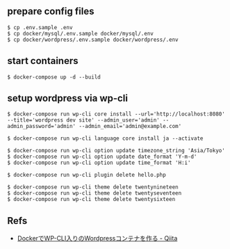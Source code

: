 ## prepare config files

```
$ cp .env.sample .env
$ cp docker/mysql/.env.sample docker/mysql/.env
$ cp docker/wordpress/.env.sample docker/wordpress/.env
```

## start containers

```
$ docker-compose up -d --build
```

## setup wordpress via wp-cli

```
$ docker-compose run wp-cli core install --url='http://localhost:8080' --title='wordpress dev site' --admin_user='admin' --admin_password='admin' --admin_email='admin@example.com'
```

```
$ docker-compose run wp-cli language core install ja --activate
```

```
$ docker-compose run wp-cli option update timezone_string 'Asia/Tokyo'
$ docker-compose run wp-cli option update date_format 'Y-m-d'
$ docker-compose run wp-cli option update time_format 'H:i'
```

```
$ docker-compose run wp-cli plugin delete hello.php
```

```
$ docker-compose run wp-cli theme delete twentynineteen
$ docker-compose run wp-cli theme delete twentyseventeen
$ docker-compose run wp-cli theme delete twentysixteen
```

## Refs

- [ DockerでWP-CLI入りのWordpressコンテナを作る - Qiita ]( https://qiita.com/Ayutanalects/items/4978ef104fd1dcde2b0e )

